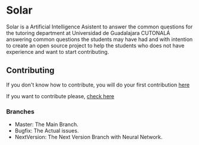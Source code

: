 # Solar

Solar is a Artificial Intelligence Asistent to answer the common questions for the
tutoring department at Universidad de Guadalajara CUTONALÁ answering common questions the students may have had and with intention to create an open source project to help the students who does not have experience and want to start contributing.



## Contributing

If you don't know how to contribute, you will do your first contribution [here](https://github.com/firstcontributions/first-contributions)

If you want to contribute please, [check here](https://github.com/tristanhdez/soy-solar/blob/master/CONTRIBUTING.md)


### Branches

* Master: The Main Branch.
* Bugfix: The Actual issues.
* NextVersion: The Next Version Branch with Neural Network.


